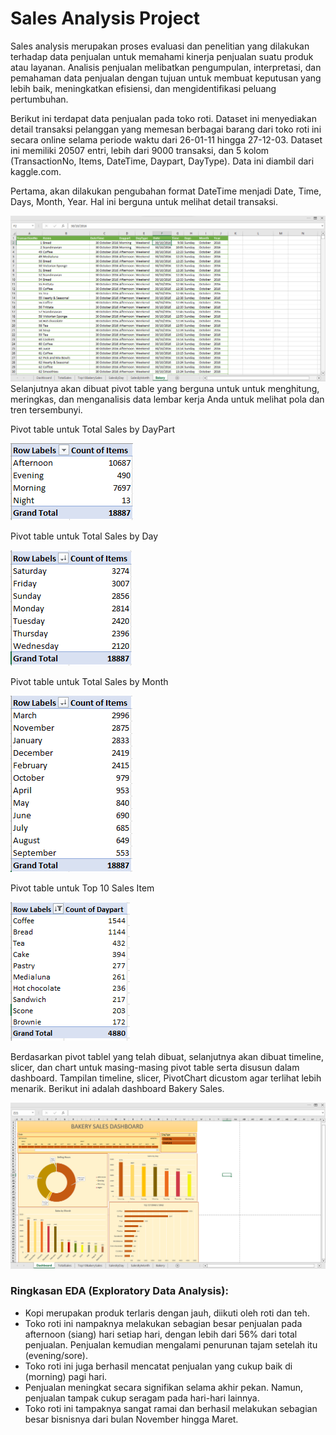 # Sales Analysis Project

Sales analysis merupakan proses evaluasi dan penelitian yang dilakukan terhadap data penjualan untuk memahami kinerja penjualan suatu produk atau layanan. Analisis penjualan melibatkan pengumpulan, interpretasi, dan pemahaman data penjualan dengan tujuan untuk membuat keputusan yang lebih baik, meningkatkan efisiensi, dan mengidentifikasi peluang pertumbuhan.

Berikut ini terdapat data penjualan pada toko roti. Dataset ini menyediakan detail transaksi pelanggan yang memesan berbagai barang dari toko roti ini secara online selama periode waktu dari 26-01-11 hingga 27-12-03. Dataset ini memiliki 20507 entri, lebih dari 9000 transaksi, dan 5 kolom (TransactionNo, Items, DateTime, Daypart, DayType). Data ini diambil dari kaggle.com.

Pertama, akan dilakukan pengubahan format DateTime menjadi Date, Time, Days, Month, Year. Hal ini berguna untuk melihat detail transaksi.

![dataset.png](https://github.com/Imeldap12/bakery-sales-analysis/blob/main/images/dataset.png)
Selanjutnya akan dibuat pivot table yang berguna untuk untuk menghitung, meringkas, dan menganalisis data lembar kerja Anda untuk melihat pola dan tren tersembunyi.

Pivot table untuk Total Sales by DayPart

![pivot_1.png](https://github.com/Imeldap12/bakery-sales-analysis/blob/main/images/pivot_1.png)

Pivot table untuk Total Sales by Day

![pivot_2.png](https://github.com/Imeldap12/bakery-sales-analysis/blob/main/images/pivot_2.png)

Pivot table untuk Total Sales by Month

![pivot_3.png](https://github.com/Imeldap12/bakery-sales-analysis/blob/main/images/pivot_3.png)

Pivot table untuk Top 10 Sales Item

![pivot_3New.png](https://github.com/Imeldap12/bakery-sales-analysis/blob/main/images/pivot_3New.png)

Berdasarkan pivot tablel yang telah dibuat, selanjutnya akan dibuat timeline, slicer, dan chart untuk masing-masing pivot table serta disusun dalam dashboard. Tampilan timeline, slicer, PivotChart dicustom agar terlihat lebih menarik. Berikut ini adalah dashboard Bakery Sales.

![dashboard.png](https://github.com/Imeldap12/bakery-sales-analysis/blob/main/images/dashboard.png)

### Ringkasan EDA (Exploratory Data Analysis):

- Kopi merupakan produk terlaris dengan jauh, diikuti oleh roti dan teh. 
- Toko roti ini nampaknya melakukan sebagian besar penjualan pada afternoon (siang) hari setiap hari, dengan lebih dari 56% dari total penjualan. Penjualan kemudian mengalami penurunan tajam setelah itu (evening/sore). 
- Toko roti ini juga berhasil mencatat penjualan yang cukup baik di (morning) pagi hari. 
- Penjualan meningkat secara signifikan selama akhir pekan. Namun, penjualan tampak cukup seragam pada hari-hari lainnya. 
- Toko roti ini tampaknya sangat ramai dan berhasil melakukan sebagian besar bisnisnya dari bulan November hingga Maret.
